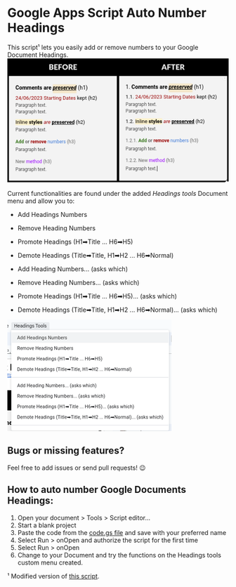 Google Apps Script Auto Number Headings
========
This script¹ lets you easily add or remove numbers to your Google Document Headings.
![image](2023-06-09-17-36-41.png)

Current functionalities are found under the added *Headings tools* Document menu and allow you to:

 - Add Headings Numbers
 - Remove Heading Numbers
 - Promote Headings (H1➡Title ... H6➡H5)
 - Demote Headings (Title➡Title, H1➡H2 ... H6➡Normal)

 - Add Heading Numbers... (asks which)
 - Remove Heading Numbers... (asks which)
 - Promote Headings (H1➡Title ... H6➡H5)... (asks which)
 - Demote Headings (Title➡Title, H1➡H2 ... H6➡Normal)... (asks which)

![image](2023-06-09-17-48-33.png)

Bugs or missing features?
--------------

Feel free to add issues or send pull requests! 😉

How to auto number Google Documents Headings:
--------------

1. Open your document > Tools > Script editor...
2. Start a blank project
3. Paste the code from the [code.gs file](https://github.com/lpanebr/autoNumberHeadings/blob/master/code.gs) and save with your preferred name
4. Select Run > onOpen and authorize the script for the first time
5. Select Run > onOpen
5. Change to your Document and try the functions on the Headings tools custom menu created.


¹ Modified version of [this script](http://pro-web.at/archives/auto-numbering-your-google-docs-headings).
